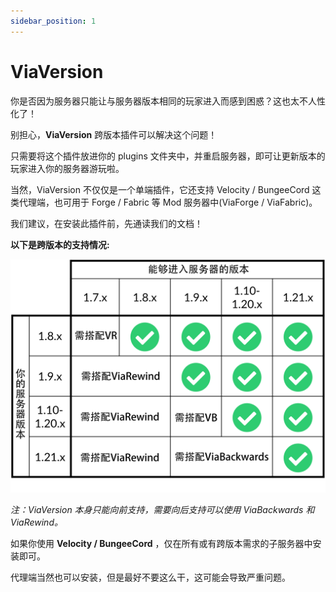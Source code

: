 ```yaml
---
sidebar_position: 1
---
```


# ViaVersion

你是否因为服务器只能让与服务器版本相同的玩家进入而感到困惑？这也太不人性化了！

别担心，**ViaVersion** 跨版本插件可以解决这个问题！

只需要将这个插件放进你的 plugins 文件夹中，并重启服务器，即可让更新版本的玩家进入你的服务器游玩啦。

当然，ViaVersion 不仅仅是一个单端插件，它还支持 Velocity / BungeeCord 这类代理端，也可用于 Forge / Fabric 等 Mod 服务器中(ViaForge / ViaFabric)。

我们建议，在安装此插件前，先通读我们的文档！

**以下是跨版本的支持情况:**

![](_images/supports.png)

*注：ViaVersion 本身只能向前支持，需要向后支持可以使用 ViaBackwards 和 ViaRewind。*

如果你使用 **Velocity / BungeeCord** ，仅在所有或有跨版本需求的子服务器中安装即可。

代理端当然也可以安装，但是最好不要这么干，这可能会导致严重问题。